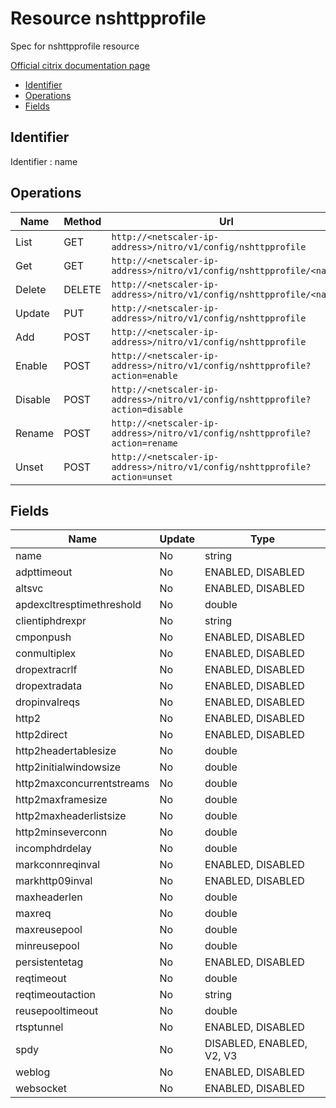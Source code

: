 # Resource nshttpprofile

Spec for nshttpprofile resource

[Official citrix documentation page](https://developer-docs.citrix.com/projects/netscaler-nitro-api/en/12.0/configuration/ns/nshttpprofile/nshttpprofile/)

- [Identifier](#identifier)
- [Operations](#operations)
- [Fields](#fields)

## Identifier

Identifier : name

## Operations

| Name | Method | Url |
|----|----|----|
| List | GET | `http://<netscaler-ip-address>/nitro/v1/config/nshttpprofile` |
| Get | GET | `http://<netscaler-ip-address>/nitro/v1/config/nshttpprofile/<name>` |
| Delete | DELETE | `http://<netscaler-ip-address>/nitro/v1/config/nshttpprofile/<name>` |
| Update | PUT | `http://<netscaler-ip-address>/nitro/v1/config/nshttpprofile` |
| Add | POST | `http://<netscaler-ip-address>/nitro/v1/config/nshttpprofile` |
| Enable | POST | `http://<netscaler-ip-address>/nitro/v1/config/nshttpprofile?action=enable` |
| Disable | POST | `http://<netscaler-ip-address>/nitro/v1/config/nshttpprofile?action=disable` |
| Rename | POST | `http://<netscaler-ip-address>/nitro/v1/config/nshttpprofile?action=rename` |
| Unset | POST | `http://<netscaler-ip-address>/nitro/v1/config/nshttpprofile?action=unset` |

## Fields

| Name | Update | Type |
|----|----|----|
| name | No | string |
| adpttimeout | No | ENABLED, DISABLED |
| altsvc | No | ENABLED, DISABLED |
| apdexcltresptimethreshold | No | double |
| clientiphdrexpr | No | string |
| cmponpush | No | ENABLED, DISABLED |
| conmultiplex | No | ENABLED, DISABLED |
| dropextracrlf | No | ENABLED, DISABLED |
| dropextradata | No | ENABLED, DISABLED |
| dropinvalreqs | No | ENABLED, DISABLED |
| http2 | No | ENABLED, DISABLED |
| http2direct | No | ENABLED, DISABLED |
| http2headertablesize | No | double |
| http2initialwindowsize | No | double |
| http2maxconcurrentstreams | No | double |
| http2maxframesize | No | double |
| http2maxheaderlistsize | No | double |
| http2minseverconn | No | double |
| incomphdrdelay | No | double |
| markconnreqinval | No | ENABLED, DISABLED |
| markhttp09inval | No | ENABLED, DISABLED |
| maxheaderlen | No | double |
| maxreq | No | double |
| maxreusepool | No | double |
| minreusepool | No | double |
| persistentetag | No | ENABLED, DISABLED |
| reqtimeout | No | double |
| reqtimeoutaction | No | string |
| reusepooltimeout | No | double |
| rtsptunnel | No | ENABLED, DISABLED |
| spdy | No | DISABLED, ENABLED, V2, V3 |
| weblog | No | ENABLED, DISABLED |
| websocket | No | ENABLED, DISABLED |

